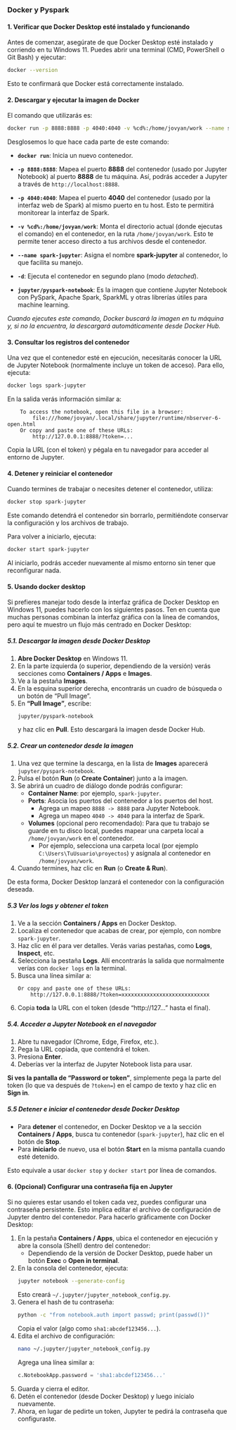 ### Docker y Pyspark

#### 1. Verificar que Docker Desktop esté instalado y funcionando

Antes de comenzar, asegúrate de que Docker Desktop esté instalado y corriendo en tu Windows 11. Puedes abrir una terminal (CMD, PowerShell o Git Bash) y ejecutar:

```bash
docker --version
```

Esto te confirmará que Docker está correctamente instalado.


#### 2. Descargar y ejecutar la imagen de Docker

El comando que utilizarás es:

```bash
docker run -p 8888:8888 -p 4040:4040 -v %cd%:/home/jovyan/work --name spark-jupyter -d jupyter/pyspark-notebook
```

Desglosemos lo que hace cada parte de este comando:

- **`docker run`**: Inicia un nuevo contenedor.
  
- **`-p 8888:8888`**: Mapea el puerto **8888** del contenedor (usado por Jupyter Notebook) al puerto **8888** de tu máquina. Así, podrás acceder a Jupyter a través de `http://localhost:8888`.
  
- **`-p 4040:4040`**: Mapea el puerto **4040** del contenedor (usado por la interfaz web de Spark) al mismo puerto en tu host. Esto te permitirá monitorear la interfaz de Spark.
  
- **`-v %cd%:/home/jovyan/work`**: Monta el directorio actual (donde ejecutas el comando) en el contenedor, en la ruta `/home/jovyan/work`. Esto te permite tener acceso directo a tus archivos desde el contenedor.
  
- **`--name spark-jupyter`**: Asigna el nombre **spark-jupyter** al contenedor, lo que facilita su manejo.
  
- **`-d`**: Ejecuta el contenedor en segundo plano (modo *detached*).
  
- **`jupyter/pyspark-notebook`**: Es la imagen que contiene Jupyter Notebook con PySpark, Apache Spark, SparkML y otras librerías útiles para machine learning.

*Cuando ejecutes este comando, Docker buscará la imagen en tu máquina y, si no la encuentra, la descargará automáticamente desde Docker Hub.*


#### 3. Consultar los registros del contenedor

Una vez que el contenedor esté en ejecución, necesitarás conocer la URL de Jupyter Notebook (normalmente incluye un token de acceso). Para ello, ejecuta:

```bash
docker logs spark-jupyter
```

En la salida verás información similar a:

```
    To access the notebook, open this file in a browser:
        file:///home/jovyan/.local/share/jupyter/runtime/nbserver-6-open.html
    Or copy and paste one of these URLs:
        http://127.0.0.1:8888/?token=...
```

Copia la URL (con el token) y pégala en tu navegador para acceder al entorno de Jupyter.

#### 4. Detener y reiniciar el contenedor

Cuando termines de trabajar o necesites detener el contenedor, utiliza:

```bash
docker stop spark-jupyter
```

Este comando detendrá el contenedor sin borrarlo, permitiéndote conservar la configuración y los archivos de trabajo.

Para volver a iniciarlo, ejecuta:

```bash
docker start spark-jupyter
```

Al iniciarlo, podrás acceder nuevamente al mismo entorno sin tener que reconfigurar nada.


#### 5. Usando docker desktop

Si prefieres manejar todo desde la interfaz gráfica de Docker Desktop en Windows 11, puedes hacerlo con los siguientes pasos. Ten en cuenta que muchas personas combinan la interfaz gráfica con la línea de comandos, pero aquí te muestro un flujo más centrado en Docker Desktop:

##### 5.1. Descargar la imagen desde Docker Desktop

1. **Abre Docker Desktop** en Windows 11.
2. En la parte izquierda (o superior, dependiendo de la versión) verás secciones como **Containers / Apps** e **Images**.
3. Ve a la pestaña **Images**.
4. En la esquina superior derecha, encontrarás un cuadro de búsqueda o un botón de “Pull Image”.
5. En **“Pull Image”**, escribe:  
   ```
   jupyter/pyspark-notebook
   ```  
   y haz clic en **Pull**. Esto descargará la imagen desde Docker Hub.

##### 5.2. Crear un contenedor desde la imagen

1. Una vez que termine la descarga, en la lista de **Images** aparecerá `jupyter/pyspark-notebook`.
2. Pulsa el botón **Run** (o **Create Container**) junto a la imagen.
3. Se abrirá un cuadro de diálogo donde podrás configurar:
   - **Container Name**: por ejemplo, `spark-jupyter`.
   - **Ports**: Asocia los puertos del contenedor a los puertos del host.  
     - Agrega un mapeo `8888 -> 8888` para Jupyter Notebook.  
     - Agrega un mapeo `4040 -> 4040` para la interfaz de Spark.
   - **Volumes** (opcional pero recomendado): Para que tu trabajo se guarde en tu disco local, puedes mapear una carpeta local a `/home/jovyan/work` en el contenedor.  
     - Por ejemplo, selecciona una carpeta local (por ejemplo `C:\Users\TuUsuario\proyectos`) y asígnala al contenedor en `/home/jovyan/work`.
4. Cuando termines, haz clic en **Run** (o **Create & Run**).  

De esta forma, Docker Desktop lanzará el contenedor con la configuración deseada.

##### 5.3 Ver los logs y obtener el token

1. Ve a la sección **Containers / Apps** en Docker Desktop.  
2. Localiza el contenedor que acabas de crear, por ejemplo, con nombre `spark-jupyter`.
3. Haz clic en él para ver detalles. Verás varias pestañas, como **Logs**, **Inspect**, etc.
4. Selecciona la pestaña **Logs**. Allí encontrarás la salida que normalmente verías con `docker logs` en la terminal.
5. Busca una línea similar a:
   ```
   Or copy and paste one of these URLs:
       http://127.0.0.1:8888/?token=xxxxxxxxxxxxxxxxxxxxxxxxxxxx
   ```
6. Copia **toda** la URL con el token (desde “http://127...” hasta el final).

##### 5.4. Acceder a Jupyter Notebook en el navegador

1. Abre tu navegador (Chrome, Edge, Firefox, etc.).
2. Pega la URL copiada, que contendrá el token.  
3. Presiona **Enter**.  
4. Deberías ver la interfaz de Jupyter Notebook lista para usar.  

**Si ves la pantalla de “Password or token”**, simplemente pega la parte del token (lo que va después de `?token=`) en el campo de texto y haz clic en **Sign in**.


##### 5.5 Detener e iniciar el contenedor desde Docker Desktop

- Para **detener** el contenedor, en Docker Desktop ve a la sección **Containers / Apps**, busca tu contenedor (`spark-jupyter`), haz clic en el botón de **Stop**.  
- Para **iniciarlo** de nuevo, usa el botón **Start** en la misma pantalla cuando esté detenido.

Esto equivale a usar `docker stop` y `docker start` por línea de comandos.

#### 6. (Opcional) Configurar una contraseña fija en Jupyter

Si no quieres estar usando el token cada vez, puedes configurar una contraseña persistente. Esto implica editar el archivo de configuración de Jupyter dentro del contenedor. Para hacerlo gráficamente con Docker Desktop:

1. En la pestaña **Containers / Apps**, ubica el contenedor en ejecución y abre la consola (Shell) dentro del contenedor:
   - Dependiendo de la versión de Docker Desktop, puede haber un botón **Exec** o **Open in terminal**.
2. En la consola del contenedor, ejecuta:
   ```bash
   jupyter notebook --generate-config
   ```
   Esto creará `~/.jupyter/jupyter_notebook_config.py`.
3. Genera el hash de tu contraseña:
   ```bash
   python -c "from notebook.auth import passwd; print(passwd())"
   ```
   Copia el valor (algo como `sha1:abcdef123456...`).
4. Edita el archivo de configuración:
   ```bash
   nano ~/.jupyter/jupyter_notebook_config.py
   ```
   Agrega una línea similar a:
   ```python
   c.NotebookApp.password = 'sha1:abcdef123456...'
   ```
5. Guarda y cierra el editor.
6. Detén el contenedor (desde Docker Desktop) y luego inícialo nuevamente.  
7. Ahora, en lugar de pedirte un token, Jupyter te pedirá la contraseña que configuraste.
